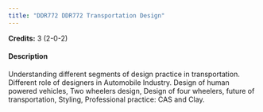 ```yaml
---
title: "DDR772 DDR772 Transportation Design"
---
```

**Credits:** 3 (2-0-2)

#### Description
Understanding different segments of design practice in transportation. Different role of designers in Automobile Industry. Design of human powered vehicles, Two wheelers design, Design of four wheelers, future of transportation, Styling, Professional practice: CAS and Clay.